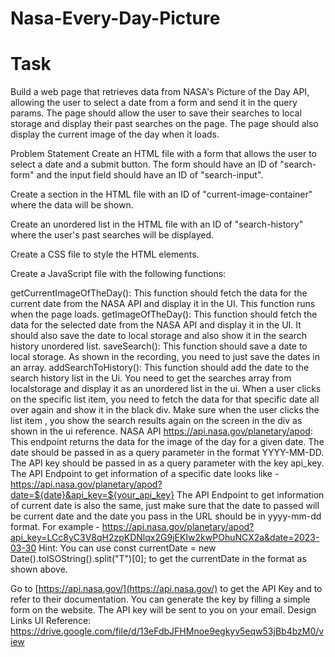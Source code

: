 # Nasa-Every-Day-Picture

# Task


Build a web page that retrieves data from NASA's Picture of the Day API, allowing the user to select a date from a form and send it in the query params. The page should allow the user to save their searches to local storage and display their past searches on the page. The page should also display the current image of the day when it loads.

Problem Statement
Create an HTML file with a form that allows the user to select a date and a submit button. The form should have an ID of "search-form" and the input field should have an ID of "search-input".


Create a section in the HTML file with an ID of "current-image-container" where the data will be shown.


Create an unordered list in the HTML file with an ID of "search-history" where the user's past searches will be displayed.


Create a CSS file to style the HTML elements.


Create a JavaScript file with the following functions:


getCurrentImageOfTheDay(): This function should fetch the data for the current date from the NASA API and display it in the UI. This function runs when the page loads.
getImageOfTheDay(): This function should fetch the data for the selected date from the NASA API and display it in the UI. It should also save the date to local storage and also show it in the search history unordered list.
saveSearch(): This function should save a date to local storage. As shown in the recording, you need to just save the dates in an array.
addSearchToHistory(): This function should add the date to the search history list in the Ui. You need to get the searches array from localstorage and display it as an unordered list in the ui. When a user clicks on the specific list item, you need to fetch the data for that specific date all over again and show it in the black div.
Make sure when the user clicks the list item , you show the search results again on the screen in the div as shown in the ui reference.
NASA API
https://api.nasa.gov/planetary/apod: This endpoint returns the data for the image of the day for a given date. The date should be passed in as a query parameter in the format YYYY-MM-DD. The API key should be passed in as a query parameter with the key api_key.
The API Endpoint to get information of a specific date looks like - https://api.nasa.gov/planetary/apod?date=${date}&api_key=${your_api_key}
The API Endpoint to get information of current date is also the same, just make sure that the date to passed will be current date and the date you pass in the URL should be in yyyy-mm-dd format.
For example - https://api.nasa.gov/planetary/apod?api_key=LCc8yC3V8qH2zpKDNlqx2G9jEKIw2kwPOhuNCX2a&date=2023-03-30
Hint:
You can use const currentDate = new Date().toISOString().split("T")[0]; to get the currentDate in the format as shown above.

Go to [https://api.nasa.gov/](https://api.nasa.gov/) to get the API Key and to refer to their documentation. You can generate the key by filling a simple form on the website. The API key will be sent to you on your email.
Design Links
UI Reference:
https://drive.google.com/file/d/13eFdbJFHMnoe9egkyv5eqw53jBb4bzM0/view
